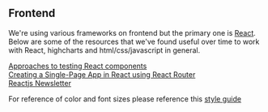 ## Frontend

We're using various frameworks on frontend but the primary one is [React](https://facebook.github.io/react/). Below are some of the resources that we've found useful over time to work with React, highcharts and html/css/javascript in general.


[Approaches to testing React components](http://reactkungfu.com/2015/07/approaches-to-testing-react-components-an-overview/)  
[Creating a Single-Page App in React using React Router](https://www.kirupa.com/react/creating_single_page_app_react_using_react_router.htm)  
[Reactjs Newsletter](http://reactjsnewsletter.com/)

For reference of color and font sizes please reference this [style guide](https://projects.invisionapp.com/boards/F92FLA3EKB7AZ/)
